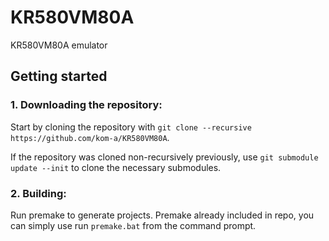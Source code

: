 # KR580VM80A
KR580VM80A emulator

## Getting started
### **1. Downloading the repository:**
Start by cloning the repository with `git clone --recursive https://github.com/kom-a/KR580VM80A`.

If the repository was cloned non-recursively previously, use `git submodule update --init` to clone the necessary submodules.

### **2. Building:**
Run premake to generate projects. Premake already included in repo, you can simply use run `premake.bat` from the command prompt.